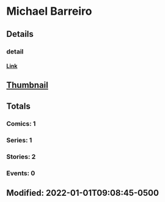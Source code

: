 # Michael  Barreiro 
## Details
### detail
#### [Link](http://marvel.com/comics/creators/13821/michael_barreiro?utm_campaign=apiRef&utm_source=225578a89fc76f3d20fbffda5d17a88d)
## [Thumbnail](http://i.annihil.us/u/prod/marvel/i/mg/b/40/image_not_available.jpg)
## Totals
### Comics: 1
### Series: 1
### Stories: 2
### Events: 0
## Modified: 2022-01-01T09:08:45-0500